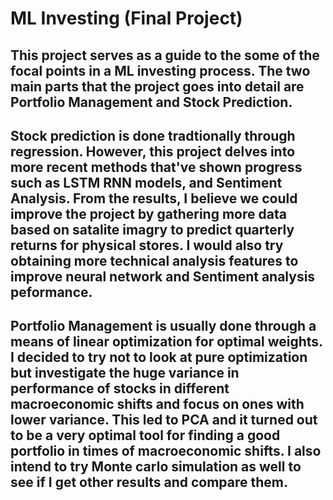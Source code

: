 # ML Investing (Final Project)


## This project serves as a guide to the some of the focal points in a ML investing process. The two main parts that the project goes into detail are Portfolio Management and Stock Prediction.

## Stock prediction is done tradtionally through regression. However, this project delves into more recent methods that've shown progress such as LSTM RNN models, and Sentiment Analysis. From the results, I believe we could improve the project by gathering more data based on satalite imagry to predict quarterly returns for physical stores. I would also try obtaining more technical analysis features to improve neural network and Sentiment analysis peformance. 

## Portfolio Management is usually done through a means of linear optimization for optimal weights. I decided to try not to look at pure optimization but investigate the huge variance in performance of stocks in different macroeconomic shifts and focus on ones with lower variance. This led to PCA and it turned out to be a very optimal tool for finding a good portfolio in times of macroeconomic shifts. I also intend to try Monte carlo simulation as well to see if I get other results and compare them.
